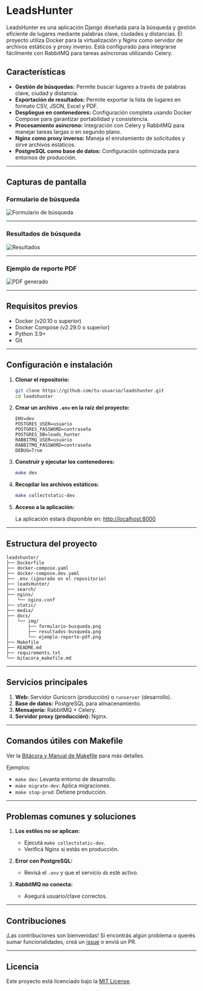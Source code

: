 # LeadsHunter

LeadsHunter es una aplicación Django diseñada para la búsqueda y gestión eficiente de lugares mediante palabras clave, ciudades y distancias. El proyecto utiliza Docker para la virtualización y Nginx como servidor de archivos estáticos y proxy inverso. Está configurado para integrarse fácilmente con RabbitMQ para tareas asíncronas utilizando Celery.

## Características

- **Gestión de búsquedas:** Permite buscar lugares a través de palabras clave, ciudad y distancia.
- **Exportación de resultados:** Permite exportar la lista de lugares en formato CSV, JSON, Excel y PDF.
- **Despliegue en contenedores:** Configuración completa usando Docker Compose para garantizar portabilidad y consistencia.
- **Procesamiento asíncrono:** Integración con Celery y RabbitMQ para manejar tareas largas o en segundo plano.
- **Nginx como proxy inverso:** Maneja el enrutamiento de solicitudes y sirve archivos estáticos.
- **PostgreSQL como base de datos:** Configuración optimizada para entornos de producción.

---

## Capturas de pantalla

### Formulario de búsqueda

![Formulario de búsqueda](examples/img/formulario-busqueda.png)

---

### Resultados de búsqueda

![Resultados](examples/img/resultados-busqueda.png)

---

### Ejemplo de reporte PDF

![PDF generado](examples/img/reporte-pdf.png)

---

## Requisitos previos

- Docker (v20.10 o superior)
- Docker Compose (v2.29.0 o superior)
- Python 3.9+
- Git

---

## Configuración e instalación

1. **Clonar el repositorio:**

   ```bash
   git clone https://github.com/tu-usuario/leadshunter.git
   cd leadshunter
   ```

2. **Crear un archivo `.env` en la raíz del proyecto:**

   ```env
   ENV=dev
   POSTGRES_USER=usuario
   POSTGRES_PASSWORD=contraseña
   POSTGRES_DB=leads_hunter
   RABBITMQ_USER=usuario
   RABBITMQ_PASSWORD=contraseña
   DEBUG=True
   ```

3. **Construir y ejecutar los contenedores:**

   ```bash
   make dev
   ```

4. **Recopilar los archivos estáticos:**

   ```bash
   make collectstatic-dev
   ```

5. **Acceso a la aplicación:**

   La aplicación estará disponible en: [http://localhost:8000](http://localhost:8000)

---

## Estructura del proyecto

```plaintext
leadshunter/
├── Dockerfile
├── docker-compose.yaml
├── docker-compose.dev.yaml
├── .env (ignorado en el repositorio)
├── leadsHunter/
├── search/
├── nginx/
│   └── nginx.conf
├── static/
├── media/
├── docs/
│   └── img/
│       ├── formulario-busqueda.png
│       ├── resultados-busqueda.png
│       └── ejemplo-reporte-pdf.png
├── Makefile
├── README.md
├── requirements.txt
└── bitacora_makefile.md
```

---

## Servicios principales

1. **Web:** Servidor Gunicorn (producción) o `runserver` (desarrollo).
2. **Base de datos:** PostgreSQL para almacenamiento.
3. **Mensajería:** RabbitMQ + Celery.
4. **Servidor proxy (producción):** Nginx.

---

## Comandos útiles con Makefile

Ver la [Bitácora y Manual de Makefile](bitacora_makefile.md) para más detalles.

Ejemplos:

- `make dev`: Levanta entorno de desarrollo.
- `make migrate-dev`: Aplica migraciones.
- `make stop-prod`: Detiene producción.

---

## Problemas comunes y soluciones

1. **Los estilos no se aplican:**
   - Ejecutá `make collectstatic-dev`.
   - Verificá Nginx si estás en producción.

2. **Error con PostgreSQL:**
   - Revisá el `.env` y que el servicio `db` esté activo.

3. **RabbitMQ no conecta:**
   - Asegurá usuario/clave correctos.

---

## Contribuciones

¡Las contribuciones son bienvenidas! Si encontrás algún problema o querés sumar funcionalidades, creá un [issue](https://github.com/tu-usuario/leadshunter/issues) o enviá un PR.

---

## Licencia

Este proyecto está licenciado bajo la [MIT License](LICENSE).
